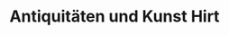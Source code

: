 ---
title: "Antiquitäten und Kunst Hirt"
url: /burg-spreewald/antiquitaeten-und-kunst-hirt/
shop: Antiquitäten
---